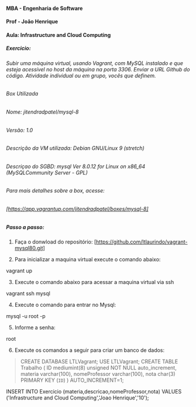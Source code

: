 #### MBA - Engenharia de Software
#### Prof - João Henrique 
#### Aula: Infrastructure and Cloud Computing

##### Exercicio:
###### Subir uma máquina virtual, usando Vagrant, com MySQL instalado e que esteja acessível no host da máquina na porta 3306. Enviar a URL Github do código. Atividade individual ou em grupo, vocês que definem.

###### Box Utilizada
###### Nome: jitendradpatel/mysql-8

###### Versão: 1.0

###### Descrição da VM utilizada: Debian GNU/Linux 9 (stretch)

###### Descriçao do SGBD: mysql  Ver 8.0.12 for Linux on x86_64 (MySQLCommunity Server - GPL)

###### Para mais detalhes sobre a box, acesse:
###### [https://app.vagrantup.com/jitendradpatel/boxes/mysql-8]

##### Passo a passo: 
1. Faça o donwload do repositório: [https://github.com/ltlaurindo/vagrant-mysql80.git]


2. Para inicializar a maquina virtual execute o comando abaixo:
<p> vagrant up </p>

3. Execute o comando abaixo para acessar a maquina virtual via ssh
<p> vagrant ssh mysql </p>

4. Execute o comando para entrar  no Mysql:
<p> mysql -u root -p </p>

5. Informe a senha:
<p> root </p>
 
6. Execute os comandos a seguir para criar um banco de dados:


> CREATE DATABASE LTLVagrant;
USE LTLVagrant;
CREATE TABLE Trabalho (
  ID mediumint(8) unsigned NOT NULL auto_increment, 
 materia varchar(100),
  nomeProfessor varchar(100),
  nota char(3)
  PRIMARY KEY (`ID`) 
 ) AUTO_INCREMENT=1; 


INSERT INTO Exercicio (materia,descricao,nomeProfessor,nota) VALUES ('Infrastructure and Cloud Computing','Joao Henrique','10');


